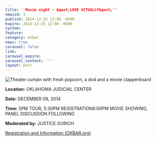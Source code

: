 ```yaml
---
title: ''Movie night - &quot;LOVE ACTUALLY&quot;''
newsid: 3
publish: 2014-12-25 12:00 -0500
expire: 2014-12-25 12:00 -0500
system: 
feature: 
category: okbar
news: true
carousel: false
link: 
carousel_expire: 
carousel_content: ''''
layout: post
---
```

<img alt="Theater curtain with fresh popcorn, a dvd and a movie clapperboard" src="/news/img/family-movie-night-banner-blah.jpg" /><p><strong>Location:</strong> OKLAHOMA JUDICIAL CENTER</p><p><strong>Date:</strong> DECEMBER 09, 2014</p><p><strong>Time:</strong> 5PM TOUR, 5:30PM REGISTRATION6:00PM MOVIE SHOWING, PANEL DISCUSSION FOLLOWING</p><p><strong>Moderated by:</strong> JUSTICE GURICH</p><p><a href="http://oba.peachnewmedia.com/store/seminar/seminar.php?seminar=29395">Registration and Information (OKBAR.org)</a> </p>